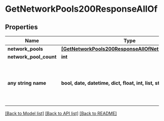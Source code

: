 # GetNetworkPools200ResponseAllOf


## Properties
Name | Type | Description | Notes
------------ | ------------- | ------------- | -------------
**network_pools** | [**[GetNetworkPools200ResponseAllOfNetworkPoolsInner]**](GetNetworkPools200ResponseAllOfNetworkPoolsInner.md) |  | [optional] 
**network_pool_count** | **int** |  | [optional] 
**any string name** | **bool, date, datetime, dict, float, int, list, str, none_type** | any string name can be used but the value must be the correct type | [optional]

[[Back to Model list]](../README.md#documentation-for-models) [[Back to API list]](../README.md#documentation-for-api-endpoints) [[Back to README]](../README.md)


